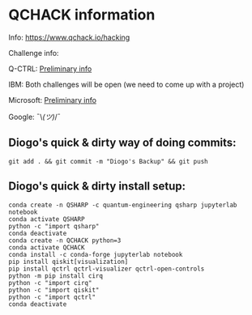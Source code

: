 # QCHACK information

Info:
<https://www.qchack.io/hacking>

Challenge info:

Q-CTRL: [Preliminary info](https://docs.q-ctrl.com/boulder-opal/application-notes/q-ctrl-qchack-challenge)

IBM: Both challenges will be open (we need to come up with a project)

Microsoft: [Preliminary info](https://devblogs.microsoft.com/qsharp/announcing-microsoft-quantum-challenge-at-qchack/)

Google: ¯\\_(ツ)_/¯

## Diogo's quick & dirty way of doing commits:

`git add . && git commit -m "Diogo's Backup" && git push`

## Diogo's quick & dirty install setup:

```
conda create -n QSHARP -c quantum-engineering qsharp jupyterlab notebook
conda activate QSHARP
python -c "import qsharp"
conda deactivate
conda create -n QCHACK python=3
conda activate QCHACK
conda install -c conda-forge jupyterlab notebook
pip install qiskit[visualization]
pip install qctrl qctrl-visualizer qctrl-open-controls
python -m pip install cirq
python -c "import cirq"
python -c "import qiskit"
python -c "import qctrl"
conda deactivate
```

